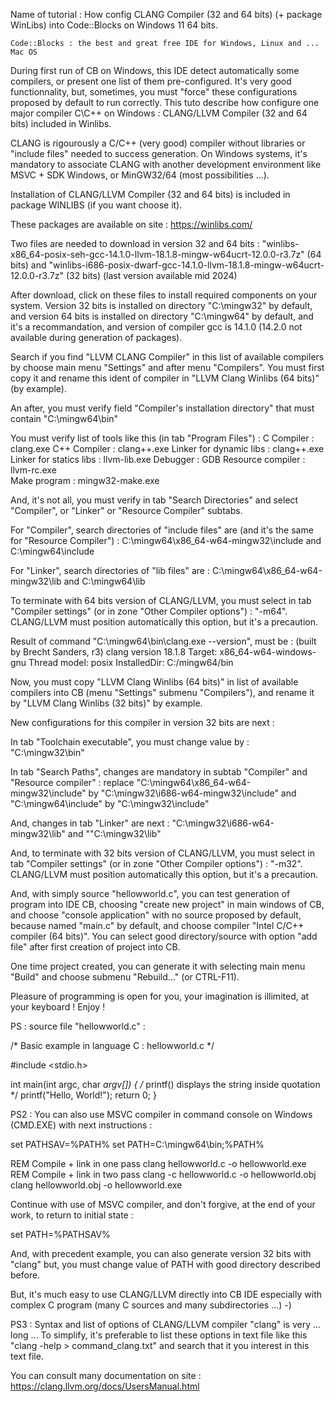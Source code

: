Name of tutorial : How config CLANG Compiler (32 and 64 bits) (+ package WinLibs) into Code::Blocks on Windows 11 64 bits.

	Code::Blocks : the best and great free IDE for Windows, Linux and ... Mac OS

During first run of CB on Windows, this IDE detect automatically some compilers, or present one list of them pre-configured.
It's very good functionnality, but, sometimes, you must "force" these configurations proposed by default to run correctly.
This tuto describe how configure one major compiler C\C++ on Windows : CLANG/LLVM Compiler (32 and 64 bits) included in Winlibs.

CLANG is rigourously a C/C++ (very good) compiler without libraries or "include files" needed to success generation.
On Windows systems, it's mandatory to associate CLANG with another development environment like MSVC + SDK Windows,
or MinGW32/64 (most possibilities ...).
	 
Installation of CLANG/LLVM Compiler (32 and 64 bits) is included in package WINLIBS (if you want choose it).

These packages are available on site :	https://winlibs.com/  
	
Two files are needed to download in version 32 and 64 bits :
	"winlibs-x86_64-posix-seh-gcc-14.1.0-llvm-18.1.8-mingw-w64ucrt-12.0.0-r3.7z" (64 bits) and 
	"winlibs-i686-posix-dwarf-gcc-14.1.0-llvm-18.1.8-mingw-w64ucrt-12.0.0-r3.7z" (32 bits)     (last version available mid 2024)

After download, click on these files to install required components on your system.
Version 32 bits is installed on directory "C:\mingw32" by default, and version 64 bits is installed on directory "C:\mingw64" 
by default, and it's a recommandation, and version of compiler gcc is 14.1.0 (14.2.0 not available during generation of packages).

Search if you find "LLVM CLANG Compiler" in this list of available compilers by choose main menu "Settings" and after menu "Compilers". 
You must first copy it and rename this ident of compiler in "LLVM Clang Winlibs (64 bits)" (by example).

An after, you must verify field "Compiler's installation directory" that must contain 
		"C:\mingw64\bin"

You must verify list of tools like this (in tab "Program Files") :
	C Compiler : 				clang.exe
	C++ Compiler :				clang++.exe
	Linker for dynamic libs :	clang++.exe
	Linker for statics libs :	llvm-lib.exe 
	Debugger :					GDB	
	Resource compiler :			llvm-rc.exe 		
	Make program : 				mingw32-make.exe 	

And, it's not all, you must verify in tab "Search Directories" and select "Compiler", or "Linker" or "Resource Compiler" 
subtabs.

For "Compiler", search directories of "include files" are (and it's the same for "Resource Compiler") :
	C:\mingw64\x86_64-w64-mingw32\include   and
	C:\mingw64\include
 
For "Linker", search directories of "lib files" are :
	C:\mingw64\x86_64-w64-mingw32\lib   and
	C:\mingw64\lib

To terminate with 64 bits version of CLANG/LLVM, you must select in tab "Compiler settings" (or in zone "Other Compiler options") :
"-m64". CLANG/LLVM must position automatically this option, but it's a precaution. 

Result of command "C:\mingw64\bin\clang.exe --version", must be :
(built by Brecht Sanders, r3) clang version 18.1.8
Target: x86_64-w64-windows-gnu
Thread model: posix
InstalledDir: C:/mingw64/bin

Now, you must copy "LLVM Clang Winlibs (64 bits)" in list of available compilers into CB (menu "Settings" submenu 
"Compilers"), and rename it by "LLVM Clang Winlibs (32 bits)" by example.

New configurations for this compiler in version 32 bits are next :

In tab "Toolchain executable", you must change value by : 
		"C:\mingw32\bin"

In tab "Search Paths", changes are mandatory in subtab "Compiler" and "Resource compiler" : replace 
	"C:\mingw64\x86_64-w64-mingw32\include" by "C:\mingw32\i686-w64-mingw32\include" and
	"C:\mingw64\include" by "C:\mingw32\include"

And, changes in tab "Linker" are next :
	"C:\mingw32\i686-w64-mingw32\lib" and ""C:\mingw32\lib"
	
And, to terminate with 32 bits version of CLANG/LLVM, you must select in tab "Compiler settings" (or in zone "Other Compiler options") :
"-m32". CLANG/LLVM must position automatically this option, but it's a precaution.  

And, with simply source "hellowworld.c", you can test generation of program into IDE CB, choosing "create new project" in main 
windows of CB, and choose "console application" with no source proposed by default, because named "main.c" by default, and choose 
compiler "Intel C/C++ compiler (64 bits)".
You can select good directory/source with option "add file" after first creation of project into CB. 

One time project created, you can generate it with selecting main menu "Build" and choose submenu "Rebuild..." (or CTRL-F11).

Pleasure of programming is open for you, your imagination is illimited, at your keyboard ! Enjoy !

PS : source file "hellowworld.c" :

/*     Basic example in language C : hellowworld.c      */

#include <stdio.h>

int main(int argc, char *argv[]) {
/* printf() displays the string inside quotation  */
   printf("Hello, World!");
   return 0;
}

PS2 : You can also use MSVC compiler in command console on Windows (CMD.EXE) with next instructions :

set PATHSAV=%PATH%
set PATH=C:\mingw64\bin;%PATH%

REM   Compile + link in one pass
clang hellowworld.c -o hellowworld.exe
REM   Compile + link in two pass
clang -c hellowworld.c -o hellowworld.obj
clang hellowworld.obj -o hellowworld.exe

Continue with use of MSVC compiler, and don't forgive, at the end of your work, to return to initial state :

set PATH=%PATHSAV%

And, with precedent example, you can also generate version 32 bits with "clang" but, you must change value of PATH with good directory 
described before.

But, it's much easy to use CLANG/LLVM directly into CB IDE especially with complex C program (many C sources and many subdirectories ...)    -)
 
PS3 : Syntax and list of options of CLANG/LLVM compiler "clang" is very ... long ...
To simplify, it's preferable to list these options in text file like this "clang -help > command_clang.txt" 
and search that it you interest in this text file.
							
You can consult many documentation on site : https://clang.llvm.org/docs/UsersManual.html
